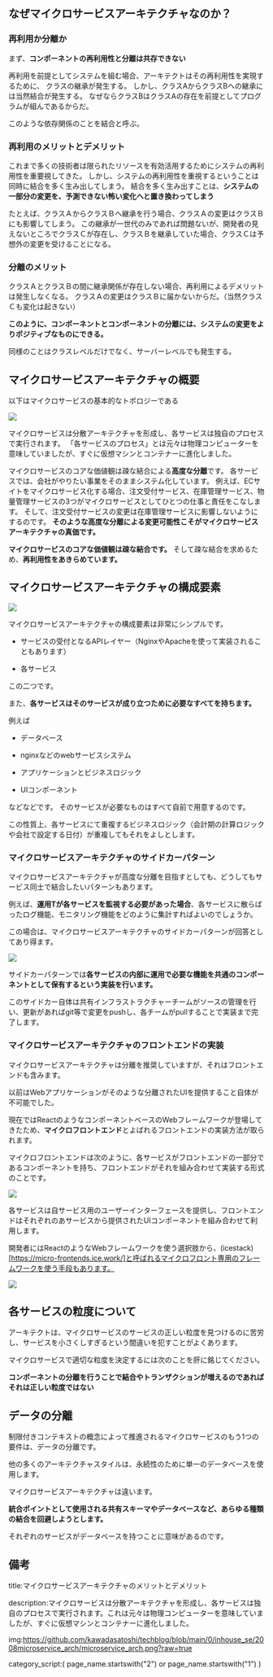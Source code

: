 




## なぜマイクロサービスアーキテクチャなのか？

### 再利用か分離か

まず、**コンポーネントの再利用性と分離は共存できない**

再利用を前提としてシステムを組む場合、アーキテクトはその再利用性を実現するために、
クラスの継承が発生する。
しかし、クラスAからクラスBへの継承には当然結合が発生する。
なぜならクラスBはクラスAの存在を前提としてプログラムが組んであるからだ。

このような依存関係のことを結合と呼ぶ。


### 再利用のメリットとデメリット

これまで多くの技術者は限られたリソースを有効活用するためにシステムの再利用性を重要視してきた。
しかし、システムの再利用性を重視するということは同時に結合を多く生み出してしまう。
結合を多く生み出すことは、**システムの一部分の変更を、予測できない怖い変化へと置き換わってしまう**

たとえば、クラスＡからクラスＢへ継承を行う場合、クラスＡの変更はクラスＢにも影響してしまう。
この継承が一世代のみであれば問題ないが、開発者の見えないところでクラスＣが存在し、クラスＢを継承していた場合、クラスＣは予想外の変更を受けることになる。

### 分離のメリット

クラスＡとクラスＢの間に継承関係が存在しない場合、再利用によるデメリットは発生しなくなる。
クラスＡの変更はクラスＢに届かないからだ。（当然クラスＣも変化は起きない）

**このように、コンポーネントとコンポーネントの分離には、システムの変更をよりポジティブなものにできる。**

同様のことはクラスレベルだけでなく、サーバーレベルでも発生する。


## マイクロサービスアーキテクチャの概要

以下はマイクロサービスの基本的なトポロジーである

<img src="https://github.com/kawadasatoshi/techblog/blob/main/0/inhouse_se/2008microservice_arch/microservice_arch.png?raw=true">

マイクロサービスは分散アーキテクチャを形成し、各サービスは独自のプロセスで実行されます。
「各サービスのプロセス」とは元々は物理コンピューターを意味していましたが、すぐに仮想マシンとコンテナーに進化しました。

マイクロサービスのコアな価値観は疎な結合による**高度な分離**です。
各サービスでは、会社がやりたい事業をそのままシステム化しています。
例えば、ECサイトをマイクロサービス化する場合、注文受付サービス、在庫管理サービス、物量管理サービスの3つがマイクロサービスとしてひとつの仕事と責任をこなします。
そして、注文受付サービスの変更は在庫管理サービスに影響しないようにするのです。
**そのような高度な分離による変更可能性こそがマイクロサービスアーキテクチャの真価です。**

**マイクロサービスのコアな価値観は疎な結合です。**
そして疎な結合を求めるため、**再利用性をあきらめています。**

## マイクロサービスアーキテクチャの構成要素

<img src="https://github.com/kawadasatoshi/techblog/blob/main/0/inhouse_se/2008microservice_arch/microservice_arch.png?raw=true">

マイクロサービスアーキテクチャの構成要素は非常にシンプルです。

- サービスの受付となるAPIレイヤー（NginxやApacheを使って実装されることもあります）

- 各サービス

この二つです。

また、**各サービスはそのサービスが成り立つために必要なすべてを持ちます。**

例えば

- データベース

- nginxなどのwebサービスシステム

- アプリケーションとビジネスロジック

- UIコンポーネント

などなどです。
そのサービスが必要なものはすべて自前で用意するのです。

この性質上、各サービスにて重複するビジネスロジック（会計期の計算ロジックや会社で設定する日付）が重複してもそれをよしとします。


### マイクロサービスアーキテクチャのサイドカーパターン

マイクロサービスアーキテクチャが高度な分離を目指すとしても、どうしてもサービス同士で結合したいパターンもあります。

例えば、**運用Tが各サービスを監視する必要があった場合**、各サービスに散らばったログ機能、モニタリング機能をどのように集計すればよいのでしょうか。

この場合は、マイクロサービスアーキテクチャのサイドカーパターンが回答としてあり得ます。

<img src="https://github.com/kawadasatoshi/techblog/blob/main/0/inhouse_se/2008microservice_arch/microservice_arch_sidecar.png?raw=true">

サイドカーパターンでは**各サービスの内部に運用で必要な機能を共通のコンポーネントとして保有するという実装を行います。**

このサイドカー自体は共有インフラストラクチャーチームがソースの管理を行い、更新があればgit等で変更をpushし、各チームがpullすることで実装まで完了します。


### マイクロサービスアーキテクチャのフロントエンドの実装

マイクロサービスアーキテクチャは分離を推奨していますが、それはフロントエンドも含みます。

以前はWebアプリケーションがそのような分離されたUIを提供すること自体が不可能でした。

現在ではReactのようなコンポーネントベースのWebフレームワークが登場してきたため、**マイクロフロントエンド**とよばれるフロントエンドの実装方法が取られます。

マイクロフロントエンドは次のように、各サービスがフロントエンドの一部分であるコンポーネントを持ち、フロントエンドがそれを組み合わせて実装する形式のことです。

<img src="https://github.com/kawadasatoshi/techblog/blob/main/0/inhouse_se/2008microservice_arch/microservice_arch_microfrontend.png?raw=true">

各サービスは自サービス用のユーザーインターフェースを提供し、フロントエンドはそれぞれのあサービスから提供されたUIコンポーネントを組み合わせて利用します。

開発者にはReactのようなWebフレームワークを使う選択肢から、(icestack)[https://micro-frontends.ice.work/]と呼ばれるマイクロフロント専用のフレームワークを使う手段もあります。

<img src="https://camo.githubusercontent.com/6d368e3b28e2e79600f066e72043a8ad434bfaf82be7f58db84d2733b4a3c843/68747470733a2f2f696d672e616c6963646e2e636f6d2f7466732f5442313637666965784431674b306a535a46735858626c645658612d313432312d313431362e706e67">



## 各サービスの粒度について

アーキテクトは、マイクロサービスのサービスの正しい粒度を見つけるのに苦労し、サービスを小さくしすぎるという間違いを犯すことがよくあります。

マイクロサービスで適切な粒度を決定するには次のことを肝に銘じてください。

**コンポーネントの分離を行うことで結合やトランザクションが増えるのであればそれは正しい粒度ではない**


## データの分離

制限付きコンテキストの概念によって推進されるマイクロサービスのもう1つの要件は、データの分離です。

他の多くのアーキテクチャスタイルは、永続性のために単一のデータベースを使用します。

マイクロサービスアーキテクチャは違います。

**統合ポイントとして使用される共有スキーマやデータベースなど、あらゆる種類の結合を回避しようとします。**

それぞれのサービスがデータベースを持つことに意味があるのです。




## 備考

title:マイクロサービスアーキテクチャのメリットとデメリット

description:マイクロサービスは分散アーキテクチャを形成し、各サービスは独自のプロセスで実行されます。これは元々は物理コンピューターを意味していましたが、すぐに仮想マシンとコンテナーに進化しました。

img:https://github.com/kawadasatoshi/techblog/blob/main/0/inhouse_se/2008microservice_arch/microservice_arch.png?raw=true

category_script:( page_name.startswith("2") or page_name.startswith("1") )











